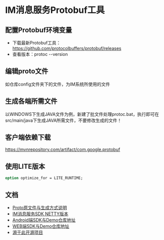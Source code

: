 # IM消息服务Protobuf工具

## 配置Protobuf环境变量
- 下载最新Protobuf工具：https://github.com/protocolbuffers/protobuf/releases
- 查看版本：protoc --version

## 编辑proto文件
如仓库config文件夹下的文件，为IM系统所使用的文件

## 生成各端所需文件
以WINDOWS下生成JAVA文件为例，新建了批文件处理protoc.bat，执行即可在src/main/java下生成JAVA所需文件，不要修改生成的文件！

## 客户端依赖下载
https://mvnrepository.com/artifact/com.google.protobuf

## 使用LITE版本
```proto
option optimize_for = LITE_RUNTIME;
```

## 文档
- [Proto原文件与生成方式说明](https://github.com/hslooooooool/im-proto)
- [IM消息服务SDK NETTY版本](https://github.com/hslooooooool/im-netty-server)
- [Android端SDK与Demo仓库地址](https://github.com/hslooooooool/im-android-client)
- [WEB端SDK与Demo仓库地址](https://github.com/hslooooooool/im-web-client)
- [源于此开源项目](https://gitee.com/farsunset/cim)
